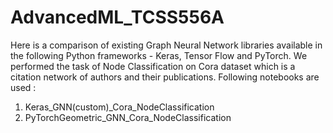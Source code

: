 # AdvancedML_TCSS556A

Here is a comparison of existing Graph Neural Network libraries available in the following Python frameworks - Keras, Tensor Flow and PyTorch.
We performed the task of Node Classification on Cora dataset which is a citation network of authors and their publications.
Following notebooks are used :
1. Keras_GNN(custom)_Cora_NodeClassification
2. PyTorchGeometric_GNN_Cora_NodeClassification
